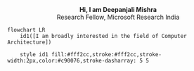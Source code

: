 
<div align="center">
<b>  Hi, I am Deepanjali Mishra</center></b>
</div>

<div align="center">
 Research Fellow, Microsoft Research India
</div>

```mermaid
flowchart LR
    id1([I am broadly interested in the field of Computer Architecture]) 
   
    style id1 fill:#fff2cc,stroke:#fff2cc,stroke-width:2px,color:#c90076,stroke-dasharray: 5 5
    
```
  
        

    

